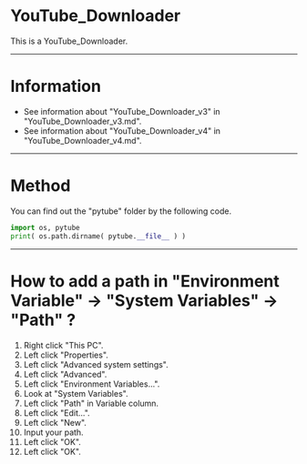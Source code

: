 # YouTube_Downloader

This is a YouTube_Downloader.

----

# Information

+ See information about "YouTube_Downloader_v3" in "YouTube_Downloader_v3.md".
+ See information about "YouTube_Downloader_v4" in "YouTube_Downloader_v4.md".

----

# Method

You can find out the "pytube" folder by the following code.
```python
import os, pytube
print( os.path.dirname( pytube.__file__ ) )
```

----

# How to add a path in "Environment Variable" -> "System Variables" -> "Path" ?

1. Right click "This PC".
2. Left click "Properties".
3. Left click "Advanced system settings".
4. Left click "Advanced".
5. Left click "Environment Variables...".
6. Look at "System Variables".
7. Left click "Path" in Variable column.
8. Left click "Edit...".
9. Left click "New".
10. Input your path.
11. Left click "OK".
12. Left click "OK".
